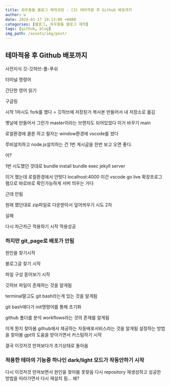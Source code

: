 ```yaml
---
title: 좌우충돌 블로그 제작과정 - [3] 테마적용 후 Github 배포까지
author: w
date: 2024-01-17 19:13:00 +0800
categories: [블로그, 좌우충돌 블로그 제작]
tags: [github, blog]
img_path: /assets/img/post/
---
```


## 테마적용 후 Github 배포까지

사전지식
깃-깃허브-풀-푸쉬

터미널 명령어

간단한 영어 읽기

구글링

시작
1차시도
fork를 했다 = 깃허브에 저장된거 복사본 만들어서 내 저장소로 옮김

옛날에 만들어서 그런가 master이라는 브랜치도 되어있었다
이거 바꾸기 main

로컬환경에 클론 하고
필자는 window환경에 vscode를 썼다

루비설치하고 node.js설치하는 건 1번 게시글을 한번 보고 오면 좋다.

어?

1번 시도했던 것대로
bundle install
bundle exec jekyll server

이거 했는데 로컬환경에서 안떳다 localhost:4000
이건 vscode go live 확장프로그램으로 바로바로 확인가능하게 서버 띄우는 거다

근데 안됨

원래 했던대로 zip파일로 다운받아서 덮어씌우기 시도 2차

실패

다시 차근차근 적용하기 시작
적용성공

### 하지만 git_page로 배포가 안됨

원인을 찾기시작

블로그글 찾기 시작

파일 구성 뜯어보기 시작

깃허브 파일이 존재하는 것을 알게됨

terminal말고도
git bash라는게 있는 것을 알게됨

git bash에다가 init명령어를 통해 초기화

github 폴더를 분석
workflows라는 것의 존재를 알게됨

이게 뭔지 찾아봄
github에서 제공하는 자동배포서비스라는 것을 알게됨
설정하는 방법을 찾아봄
gpt의 도움을 받아가면서 커스텀하기 시작

결국 이것저것 만져보다가 초기상태로 돌아옴

### 적용한 테마의 기능중 하나인 dark/light 모드가 작동안하기 시작

다시 이것저것 만져보면서 원인을 찾아봄
못찾음
다시 repository 재생성하고 성공한 방법을 따라가면서 다시 재설치
됨...
왜?
